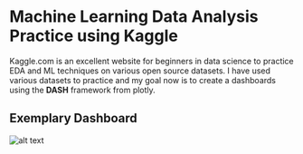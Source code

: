 # Machine Learning Data Analysis Practice using Kaggle

Kaggle.com is an excellent website for beginners in data science to practice EDA and ML techniques on various open source datasets. I have used various datasets to practice and my goal now is to create a dashboards using the **DASH** framework from plotly.

## Exemplary Dashboard 
![alt text](https://github.com/harisyammnv/Machine_learning_practice_kaggle/blob/master/dashboard_example.PNG)
